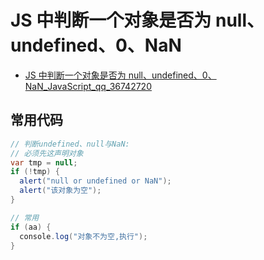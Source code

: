 # JS 中判断一个对象是否为 null、undefined、0、NaN

- [JS 中判断一个对象是否为 null、undefined、0、NaN_JavaScript_qq_36742720](https://blog.csdn.net/qq_36742720/article/details/88568546)

## 常用代码

```c#
// 判断undefined、null与NaN:
// 必须先这声明对象
var tmp = null;
if (!tmp) {
  alert("null or undefined or NaN");
  alert("该对象为空");
}

// 常用
if (aa) {
  console.log("对象不为空,执行");
}
```

